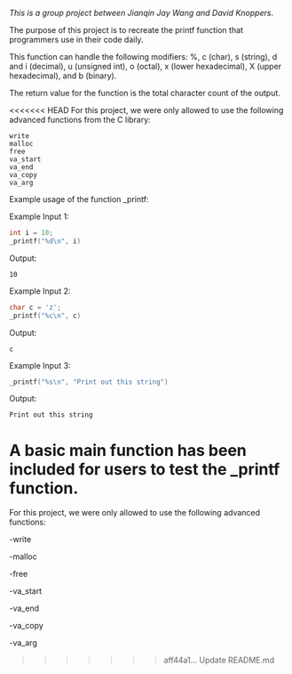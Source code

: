 *This is a group project between Jianqin Jay Wang and David Knoppers*.

The purpose of this project is to recreate the printf function that programmers use in their code daily.

This function can handle the following modifiers:
%, c (char), s (string), d and i (decimal), u (unsigned int), o (octal), x (lower hexadecimal), X (upper hexadecimal), and b (binary).

The return value for the function is the total character count of the output.

<<<<<<< HEAD
For this project, we were only allowed to use the following advanced functions from the C library:

```
write
malloc
free
va_start
va_end
va_copy
va_arg
```



Example usage of the function _printf:

Example Input 1:

```c
int i = 10;
_printf("%d\n", i)
```

Output:

```
10
```

Example Input 2:

```c
char c = 'z';
_printf("%c\n", c)
```

Output:

```
c
```

Example Input 3:

```c
_printf("%s\n", "Print out this string")
```

Output:

```
Print out this string
```

A basic main function has been included for users to test the _printf function.
=======
For this project, we were only allowed to use the following advanced functions:

  -write
  
  -malloc
  
  -free
  
  -va_start
  
  -va_end
  
  -va_copy
  
  -va_arg
  
>>>>>>> aff44a1... Update README.md
